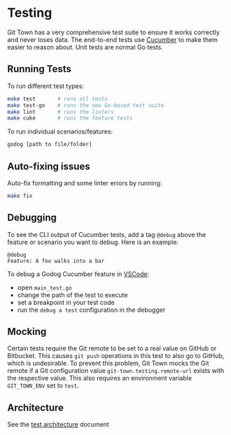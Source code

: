 # Testing

Git Town has a very comprehensive test suite to ensure it works correctly and
never loses data. The end-to-end tests use [Cucumber](https://cucumber.io) to
make them easier to reason about. Unit tests are normal Go tests.

## Running Tests

To run different test types:

```bash
make test       # runs all tests
make test-go    # runs the new Go-based test suite
make lint       # runs the linters
make cuke       # runs the feature tests
```

To run individual scenarios/features:

```bash
godog [path to file/folder]
```

## Auto-fixing issues

Auto-fix formatting and some linter errors by running:

```bash
make fix
```

## Debugging

To see the CLI output of Cucumber tests, add a tag `@debug` above the feature or
scenario you want to debug. Here is an example:

```cucumber
@debug
Feature: A foo walks into a bar
```

To debug a Godog Cucumber feature in [VSCode](https://code.visualstudio.com):

- open `main_test.go`
- change the path of the test to execute
- set a breakpoint in your test code
- run the `debug a test` configuration in the debugger

## Mocking

Certain tests require the Git remote to be set to a real value on GitHub or
Bitbucket. This causes `git push` operations in this test to also go to GitHub,
which is undesirable. To prevent this problem, Git Town mocks the Git remote if
a Git configuration value `git-town.testing.remote-url` exists with the
respective value. This also requires an environment variable `GIT_TOWN_ENV` set
to `test`.

## Architecture

See the [test architecture](test-architecture.md) document
